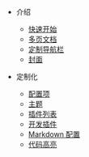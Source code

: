 * 介绍

  * [快速开始](kubernetes/quickstart.md)
  * [多页文档](kubernetes/00.introduction.md)
  * [定制导航栏](kubernetes/custom-navbar.md)
  * [封面](kubernetes/cover.md)

* 定制化

  * [配置项](kubernetes/configuration.md)
  * [主题](kubernetes/themes.md)
  * [插件列表](kubernetes/plugins.md)
  * [开发插件](kubernetes/write-a-plugin.md)
  * [Markdown 配置](kubernetes/markdown.md)
  * [代码高亮](kubernetes/language-highlight.md)
